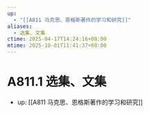 ```yaml
---
up:
  - "[[A811 马克思、恩格斯著作的学习和研究]]"
aliases:
  - 选集、文集
ctime: 2025-04-17T14:24:16+08:00
mtime: 2025-10-01T11:41:37+08:00
---
```


# A811.1 选集、文集

- up: [[A811 马克思、恩格斯著作的学习和研究]]
